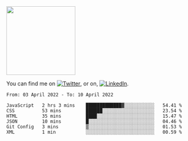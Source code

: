 <!-- ![visitors](https://visitor-badge.glitch.me/badge?page_id=page.id) -->

<img height="180em" src="https://github-readme-stats.vercel.app/api?username=alihernandez&show_icons=true&hide_border=true&&count_private=true&include_all_commits=true" />

<!-- Actual text -->

You can find me on [![Twitter][1.2]][1], or on, [![LinkedIn][2.2]][2].

<!-- Icons -->

[1.2]: http://i.imgur.com/wWzX9uB.png (twitter icon without padding)
[2.2]: https://raw.githubusercontent.com/MartinHeinz/MartinHeinz/master/linkedin-3-16.png (LinkedIn icon without padding)

<!-- Links to your social media accounts -->

[1]: https://twitter.com/phantomramen
[2]: https://www.linkedin.com/in/ali-hernandez-96b1b71a9/

<!--START_SECTION:waka-->

```text
From: 03 April 2022 - To: 10 April 2022

JavaScript   2 hrs 3 mins    █████████████▓░░░░░░░░░░░   54.41 %
CSS          53 mins         ██████░░░░░░░░░░░░░░░░░░░   23.54 %
HTML         35 mins         ████░░░░░░░░░░░░░░░░░░░░░   15.47 %
JSON         10 mins         █░░░░░░░░░░░░░░░░░░░░░░░░   04.46 %
Git Config   3 mins          ▒░░░░░░░░░░░░░░░░░░░░░░░░   01.53 %
XML          1 min           ░░░░░░░░░░░░░░░░░░░░░░░░░   00.59 %
```

<!--END_SECTION:waka-->
